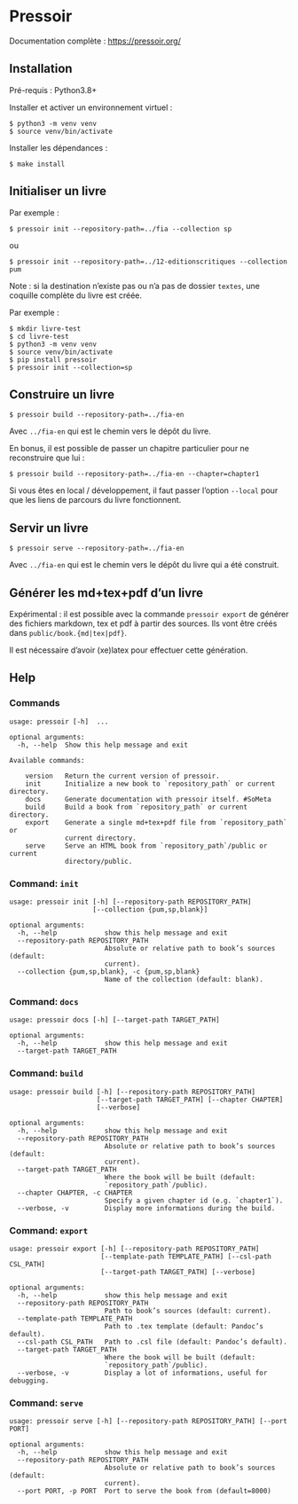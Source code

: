 # Pressoir

Documentation complète : https://pressoir.org/

## Installation

Pré-requis : Python3.8+

Installer et activer un environnement virtuel :

    $ python3 -m venv venv
    $ source venv/bin/activate

Installer les dépendances :

    $ make install

## Initialiser un livre

Par exemple :

    $ pressoir init --repository-path=../fia --collection sp

ou

    $ pressoir init --repository-path=../12-editionscritiques --collection pum

Note : si la destination n’existe pas ou n’a pas de dossier `textes`,
une coquille complète du livre est créée.

Par exemple :

    $ mkdir livre-test
    $ cd livre-test
    $ python3 -m venv venv
    $ source venv/bin/activate
    $ pip install pressoir
    $ pressoir init --collection=sp

## Construire un livre

    $ pressoir build --repository-path=../fia-en

Avec `../fia-en` qui est le chemin vers le dépôt du livre.

En bonus, il est possible de passer un chapitre particulier pour ne reconstruire que lui :

    $ pressoir build --repository-path=../fia-en --chapter=chapter1

Si vous êtes en local / développement, il faut passer l’option `--local` 
pour que les liens de parcours du livre fonctionnent.


## Servir un livre

    $ pressoir serve --repository-path=../fia-en

Avec `../fia-en` qui est le chemin vers le dépôt du livre qui a été construit.


## Générer les md+tex+pdf d’un livre

Expérimental : il est possible avec la commande `pressoir export` de générer des fichiers markdown, tex et pdf à partir des sources. Ils vont être créés dans `public/book.{md|tex|pdf}`.

Il est nécessaire d’avoir (xe)latex pour effectuer cette génération.


## Help

### Commands

<!-- [[[cog
import subprocess
import cog
output = subprocess.check_output("pressoir --help", shell=True)
help = output.decode().split("\n", 1)[1]  # Remove Pandoc version.
cog.out(f"```\n{help}\n```")
]]] -->
```
usage: pressoir [-h]  ...

optional arguments:
  -h, --help  Show this help message and exit

Available commands:
  
    version   Return the current version of pressoir.
    init      Initialize a new book to `repository_path` or current directory.
    docs      Generate documentation with pressoir itself. #SoMeta
    build     Build a book from `repository_path` or current directory.
    export    Generate a single md+tex+pdf file from `repository_path` or
              current directory.
    serve     Serve an HTML book from `repository_path`/public or current
              directory/public.

```
<!-- [[[end]]] -->

### Command: `init`

<!-- [[[cog
import subprocess
import cog
output = subprocess.check_output("pressoir init --help", shell=True)
help = output.decode().split("\n", 1)[1]  # Remove Pandoc version.
cog.out(f"```\n{help}\n```")
]]] -->
```
usage: pressoir init [-h] [--repository-path REPOSITORY_PATH]
                     [--collection {pum,sp,blank}]

optional arguments:
  -h, --help            show this help message and exit
  --repository-path REPOSITORY_PATH
                        Absolute or relative path to book’s sources (default:
                        current).
  --collection {pum,sp,blank}, -c {pum,sp,blank}
                        Name of the collection (default: blank).

```
<!-- [[[end]]] -->


### Command: `docs`

<!-- [[[cog
import subprocess
import cog
output = subprocess.check_output("pressoir docs --help", shell=True)
help = output.decode().split("\n", 1)[1]  # Remove Pandoc version.
cog.out(f"```\n{help}\n```")
]]] -->
```
usage: pressoir docs [-h] [--target-path TARGET_PATH]

optional arguments:
  -h, --help            show this help message and exit
  --target-path TARGET_PATH

```
<!-- [[[end]]] -->


### Command: `build`

<!-- [[[cog
import subprocess
import cog
output = subprocess.check_output("pressoir build --help", shell=True)
help = output.decode().split("\n", 1)[1]  # Remove Pandoc version.
cog.out(f"```\n{help}\n```")
]]] -->
```
usage: pressoir build [-h] [--repository-path REPOSITORY_PATH]
                      [--target-path TARGET_PATH] [--chapter CHAPTER]
                      [--verbose]

optional arguments:
  -h, --help            show this help message and exit
  --repository-path REPOSITORY_PATH
                        Absolute or relative path to book’s sources (default:
                        current).
  --target-path TARGET_PATH
                        Where the book will be built (default:
                        `repository_path`/public).
  --chapter CHAPTER, -c CHAPTER
                        Specify a given chapter id (e.g. `chapter1`).
  --verbose, -v         Display more informations during the build.

```
<!-- [[[end]]] -->


### Command: `export`

<!-- [[[cog
import subprocess
import cog
output = subprocess.check_output("pressoir export --help", shell=True)
help = output.decode().split("\n", 1)[1]  # Remove Pandoc version.
cog.out(f"```\n{help}\n```")
]]] -->
```
usage: pressoir export [-h] [--repository-path REPOSITORY_PATH]
                       [--template-path TEMPLATE_PATH] [--csl-path CSL_PATH]
                       [--target-path TARGET_PATH] [--verbose]

optional arguments:
  -h, --help            show this help message and exit
  --repository-path REPOSITORY_PATH
                        Path to book’s sources (default: current).
  --template-path TEMPLATE_PATH
                        Path to .tex template (default: Pandoc’s default).
  --csl-path CSL_PATH   Path to .csl file (default: Pandoc’s default).
  --target-path TARGET_PATH
                        Where the book will be built (default:
                        `repository_path`/public).
  --verbose, -v         Display a lot of informations, useful for debugging.

```
<!-- [[[end]]] -->


### Command: `serve`

<!-- [[[cog
import subprocess
import cog
output = subprocess.check_output("pressoir serve --help", shell=True)
help = output.decode().split("\n", 1)[1]  # Remove Pandoc version.
cog.out(f"```\n{help}\n```")
]]] -->
```
usage: pressoir serve [-h] [--repository-path REPOSITORY_PATH] [--port PORT]

optional arguments:
  -h, --help            show this help message and exit
  --repository-path REPOSITORY_PATH
                        Absolute or relative path to book’s sources (default:
                        current).
  --port PORT, -p PORT  Port to serve the book from (default=8000)

```
<!-- [[[end]]] -->
